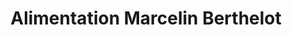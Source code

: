 ---
title: "Alimentation Marcelin Berthelot"
url: /puteaux/alimentation-marcelin-berthelot/
shop: commodité
---